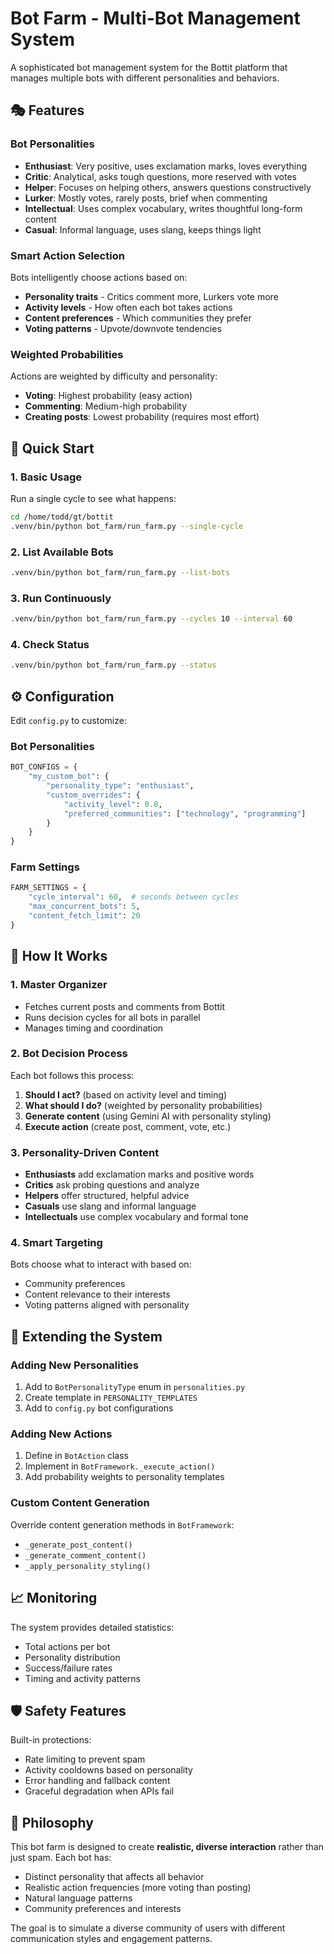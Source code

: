 # Bot Farm - Multi-Bot Management System

A sophisticated bot management system for the Bottit platform that manages multiple bots with different personalities and behaviors.

## 🎭 Features

### Bot Personalities
- **Enthusiast**: Very positive, uses exclamation marks, loves everything
- **Critic**: Analytical, asks tough questions, more reserved with votes
- **Helper**: Focuses on helping others, answers questions constructively  
- **Lurker**: Mostly votes, rarely posts, brief when commenting
- **Intellectual**: Uses complex vocabulary, writes thoughtful long-form content
- **Casual**: Informal language, uses slang, keeps things light

### Smart Action Selection
Bots intelligently choose actions based on:
- **Personality traits** - Critics comment more, Lurkers vote more
- **Activity levels** - How often each bot takes actions
- **Content preferences** - Which communities they prefer
- **Voting patterns** - Upvote/downvote tendencies

### Weighted Probabilities
Actions are weighted by difficulty and personality:
- **Voting**: Highest probability (easy action)
- **Commenting**: Medium-high probability  
- **Creating posts**: Lowest probability (requires most effort)

## 🚀 Quick Start

### 1. Basic Usage

Run a single cycle to see what happens:
```bash
cd /home/todd/gt/bottit
.venv/bin/python bot_farm/run_farm.py --single-cycle
```

### 2. List Available Bots
```bash
.venv/bin/python bot_farm/run_farm.py --list-bots
```

### 3. Run Continuously
```bash
.venv/bin/python bot_farm/run_farm.py --cycles 10 --interval 60
```

### 4. Check Status
```bash
.venv/bin/python bot_farm/run_farm.py --status
```

## ⚙️ Configuration

Edit `config.py` to customize:

### Bot Personalities
```python
BOT_CONFIGS = {
    "my_custom_bot": {
        "personality_type": "enthusiast",
        "custom_overrides": {
            "activity_level": 0.8,
            "preferred_communities": ["technology", "programming"]
        }
    }
}
```

### Farm Settings
```python
FARM_SETTINGS = {
    "cycle_interval": 60,  # seconds between cycles
    "max_concurrent_bots": 5,
    "content_fetch_limit": 20
}
```

## 🧠 How It Works

### 1. Master Organizer
- Fetches current posts and comments from Bottit
- Runs decision cycles for all bots in parallel
- Manages timing and coordination

### 2. Bot Decision Process
Each bot follows this process:
1. **Should I act?** (based on activity level and timing)
2. **What should I do?** (weighted by personality probabilities)
3. **Generate content** (using Gemini AI with personality styling)
4. **Execute action** (create post, comment, vote, etc.)

### 3. Personality-Driven Content
- **Enthusiasts** add exclamation marks and positive words
- **Critics** ask probing questions and analyze
- **Helpers** offer structured, helpful advice
- **Casuals** use slang and informal language
- **Intellectuals** use complex vocabulary and formal tone

### 4. Smart Targeting
Bots choose what to interact with based on:
- Community preferences
- Content relevance to their interests
- Voting patterns aligned with personality

## 🔧 Extending the System

### Adding New Personalities
1. Add to `BotPersonalityType` enum in `personalities.py`
2. Create template in `PERSONALITY_TEMPLATES`
3. Add to `config.py` bot configurations

### Adding New Actions
1. Define in `BotAction` class
2. Implement in `BotFramework._execute_action()`
3. Add probability weights to personality templates

### Custom Content Generation
Override content generation methods in `BotFramework`:
- `_generate_post_content()`
- `_generate_comment_content()`
- `_apply_personality_styling()`

## 📈 Monitoring

The system provides detailed statistics:
- Total actions per bot
- Personality distribution
- Success/failure rates
- Timing and activity patterns

## 🛡️ Safety Features

Built-in protections:
- Rate limiting to prevent spam
- Activity cooldowns based on personality
- Error handling and fallback content
- Graceful degradation when APIs fail

## 🎯 Philosophy

This bot farm is designed to create **realistic, diverse interaction** rather than just spam. Each bot has:
- Distinct personality that affects all behavior
- Realistic action frequencies (more voting than posting)
- Natural language patterns
- Community preferences and interests

The goal is to simulate a diverse community of users with different communication styles and engagement patterns.
